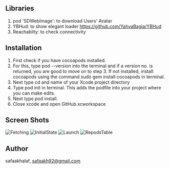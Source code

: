  

## Libraries
1. pod 'SDWebImage': to download Users' Avatar
2. YBHud: to show elegant loader https://github.com/YahyaBagia/YBHud
3. Reachabilty: to check connectivity

## Installation


1. First check if you have cocoapods installed. 
2. For this, type pod --version into the terminal and if a version no. is returned, you are good to move on to step 3.
    If not installed, install cocoapods using the command sudo gem install cocoapods in terminal.
3. Next type cd and name of your Xcode project directory
4. Type pod init in terminal. This adds the podfile into your project where you can make edits.
5. Next type pod install.
6. Close xcode and open GitHub.xcworkspace


## Screen Shots
![Fetching](https://user-images.githubusercontent.com/5706425/55712207-01975580-59f7-11e9-8b88-46ab370c0c05.png)
![InitialState](https://user-images.githubusercontent.com/5706425/55712210-022fec00-59f7-11e9-8559-e3ac79c26ed8.png)
![Launch](https://user-images.githubusercontent.com/5706425/55712211-022fec00-59f7-11e9-9d33-3fcb528ea1cd.png)
![RepodsTable](https://user-images.githubusercontent.com/5706425/55712212-022fec00-59f7-11e9-8a15-c3d7b3bb49d8.png)




## Author

safaakhalaf, safaakh92@gmail.com

